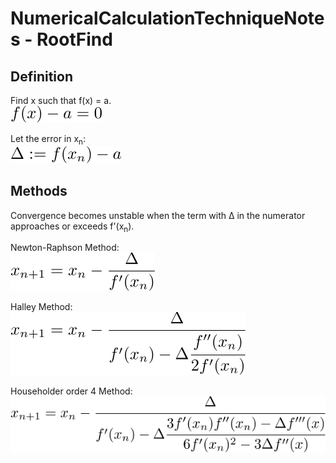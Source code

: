 # NumericalCalculationTechniqueNotes - RootFind

## Definition

Find x such that f(x) = a.  
![define](https://github.com/tk-yoshimura/NumericalCalculationTechniqueNotes/blob/main/RootFind/rootfind_define.svg)  

Let the error in x<sub>n</sub>:   
![delta](https://github.com/tk-yoshimura/NumericalCalculationTechniqueNotes/blob/main/RootFind/rootfind_delta.svg)  

## Methods

Convergence becomes unstable when the term with &Delta; in the numerator approaches or exceeds f'(x<sub>n</sub>).

Newton-Raphson Method:  
![newton](https://github.com/tk-yoshimura/NumericalCalculationTechniqueNotes/blob/main/RootFind/rootfind_newton.svg)  

Halley Method:  
![halley](https://github.com/tk-yoshimura/NumericalCalculationTechniqueNotes/blob/main/RootFind/rootfind_halley.svg)  

Householder order 4 Method:  
![householder4](https://github.com/tk-yoshimura/NumericalCalculationTechniqueNotes/blob/main/RootFind/rootfind_householder4.svg)  
